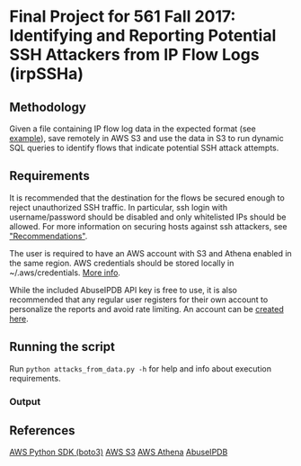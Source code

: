 # Final Project for 561 Fall 2017:  Identifying and Reporting Potential SSH Attackers from IP Flow Logs (irpSSHa)

## Methodology

Given a file containing IP flow log data in the expected format (see [example](flow-logs-example.txt)), save remotely in AWS S3 and 
use the data in S3 to run dynamic SQL queries to identify flows that indicate potential SSH attack attempts. 

## Requirements

It is recommended that the destination for the flows be secured enough to reject unauthorized SSH traffic. In particular, ssh login 
with username/password should be disabled and only whitelisted IPs should be allowed. For more information on securing hosts against 
ssh attackers, see ["Recommendations"](https://www.symantec.com/connect/articles/analyzing-malicious-ssh-login-attempts).

The user is required to have an AWS account with S3 and Athena enabled in the same region. AWS credentials should be stored 
locally in ~/.aws/credentials. [More info](https://boto3.readthedocs.io/en/latest/guide/quickstart.html#configuration).

While the included AbuseIPDB API key is free to use, it is also recommended that any regular user registers for their own account 
to personalize the reports and avoid rate limiting. An account can be [created here](https://www.abuseipdb.com/register).

## Running the script

Run `python attacks_from_data.py -h` for help and info about execution requirements.

### Output



## References

[AWS Python SDK (boto3)](https://boto3.readthedocs.io/en/latest/index.html)
[AWS S3](https://aws.amazon.com/s3/)
[AWS Athena](https://aws.amazon.com/athena/)
[AbuseIPDB](https://www.abuseipdb.com/)
